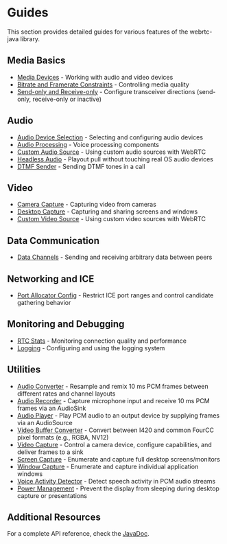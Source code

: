 # Guides <!-- {docsify-ignore-all} -->

This section provides detailed guides for various features of the webrtc-java library.

## Media Basics

- [Media Devices](guide/media_devices.md) - Working with audio and video devices
- [Bitrate and Framerate Constraints](guide/constraints.md) - Controlling media quality
- [Send-only and Receive-only](guide/send_receive_direction.md) - Configure transceiver directions (send-only, receive-only or inactive)

## Audio

- [Audio Device Selection](guide/audio_devices.md) - Selecting and configuring audio devices
- [Audio Processing](guide/audio_processing.md) - Voice processing components
- [Custom Audio Source](guide/custom_audio_source.md) - Using custom audio sources with WebRTC
- [Headless Audio](guide/headless_audio_device_module.md) - Playout pull without touching real OS audio devices
- [DTMF Sender](guide/dtmf_sender.md) - Sending DTMF tones in a call

## Video

- [Camera Capture](guide/camera_capture.md) - Capturing video from cameras
- [Desktop Capture](guide/desktop_capture.md) - Capturing and sharing screens and windows
- [Custom Video Source](guide/custom_video_source.md) - Using custom video sources with WebRTC

## Data Communication

- [Data Channels](guide/data_channels.md) - Sending and receiving arbitrary data between peers

## Networking and ICE

- [Port Allocator Config](guide/port_allocator_config.md) - Restrict ICE port ranges and control candidate gathering behavior

## Monitoring and Debugging

- [RTC Stats](guide/rtc_stats.md) - Monitoring connection quality and performance
- [Logging](guide/logging.md) - Configuring and using the logging system

## Utilities

- [Audio Converter](guide/audio_converter.md) - Resample and remix 10 ms PCM frames between different rates and channel layouts
- [Audio Recorder](guide/utilities/audio_recorder.md) - Capture microphone input and receive 10 ms PCM frames via an AudioSink
- [Audio Player](guide/utilities/audio_player.md) - Play PCM audio to an output device by supplying frames via an AudioSource
- [Video Buffer Converter](guide/utilities/video_buffer_converter.md) - Convert between I420 and common FourCC pixel formats (e.g., RGBA, NV12)
- [Video Capture](guide/video_capturer.md) - Control a camera device, configure capabilities, and deliver frames to a sink
- [Screen Capture](guide/screen_capturer.md) - Enumerate and capture full desktop screens/monitors
- [Window Capture](guide/window_capturer.md) - Enumerate and capture individual application windows
- [Voice Activity Detector](guide/voice_activity_detector.md) - Detect speech activity in PCM audio streams
- [Power Management](guide/power_management.md) - Prevent the display from sleeping during desktop capture or presentations

## Additional Resources

For a complete API reference, check the [JavaDoc](https://javadoc.io/doc/dev.onvoid.webrtc/webrtc-java/latest/index.html).